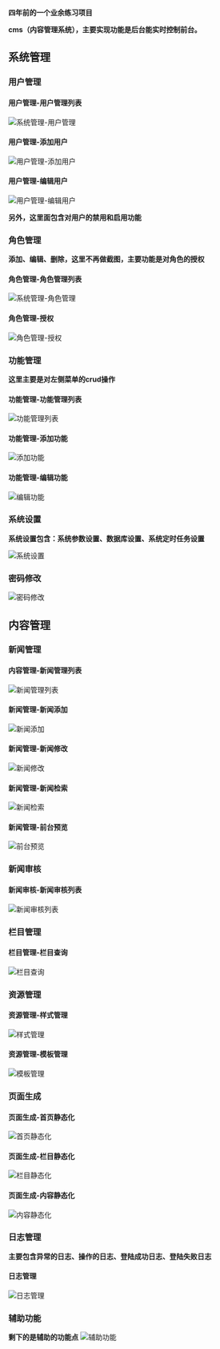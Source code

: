 **四年前的一个业余练习项目**

**cms（内容管理系统），主要实现功能是后台能实时控制前台。**

## 系统管理

### 用户管理

#### 用户管理-用户管理列表
![系统管理-用户管理](https://raw.githubusercontent.com/railsbigboy/resource_share/master/java/MyCms%E6%88%AA%E5%9B%BE/%E7%B3%BB%E7%BB%9F%E7%AE%A1%E7%90%86-%E7%94%A8%E6%88%B7%E7%AE%A1%E7%90%86.png)

#### 用户管理-添加用户
![用户管理-添加用户](https://raw.githubusercontent.com/railsbigboy/resource_share/master/java/MyCms%E6%88%AA%E5%9B%BE/%E7%B3%BB%E7%BB%9F%E7%AE%A1%E7%90%86-%E7%94%A8%E6%88%B7%E7%AE%A1%E7%90%86-%E6%B7%BB%E5%8A%A0%E7%94%A8%E6%88%B7.png)

#### 用户管理-编辑用户
![用户管理-编辑用户](https://raw.githubusercontent.com/railsbigboy/resource_share/master/java/MyCms%E6%88%AA%E5%9B%BE/%E7%B3%BB%E7%BB%9F%E7%AE%A1%E7%90%86-%E7%94%A8%E6%88%B7%E7%AE%A1%E7%90%86-%E7%BC%96%E8%BE%91%E7%94%A8%E6%88%B7.png)

**另外，这里面包含对用户的禁用和启用功能**

### 角色管理

**添加、编辑、删除，这里不再做截图，主要功能是对角色的授权**

#### 角色管理-角色管理列表
![系统管理-角色管理](https://raw.githubusercontent.com/railsbigboy/resource_share/master/java/MyCms%E6%88%AA%E5%9B%BE/%E7%B3%BB%E7%BB%9F%E7%AE%A1%E7%90%86-%E8%A7%92%E8%89%B2%E7%AE%A1%E7%90%86.png)

#### 角色管理-授权
![角色管理-授权](https://raw.githubusercontent.com/railsbigboy/resource_share/master/java/MyCms%E6%88%AA%E5%9B%BE/%E8%A7%92%E8%89%B2%E7%AE%A1%E7%90%86-%E6%8E%88%E6%9D%83.png)


### 功能管理

**这里主要是对左侧菜单的crud操作**

#### 功能管理-功能管理列表
![功能管理列表](https://raw.githubusercontent.com/railsbigboy/resource_share/master/java/MyCms%E6%88%AA%E5%9B%BE/%E7%B3%BB%E7%BB%9F%E7%AE%A1%E7%90%86-%E5%8A%9F%E8%83%BD%E7%AE%A1%E7%90%86.png)

#### 功能管理-添加功能
![添加功能](https://raw.githubusercontent.com/railsbigboy/resource_share/master/java/MyCms%E6%88%AA%E5%9B%BE/%E5%8A%9F%E8%83%BD%E7%AE%A1%E7%90%86-%E6%B7%BB%E5%8A%A0%E5%8A%9F%E8%83%BD.png)

#### 功能管理-编辑功能
![编辑功能](https://raw.githubusercontent.com/railsbigboy/resource_share/master/java/MyCms%E6%88%AA%E5%9B%BE/%E5%8A%9F%E8%83%BD%E7%AE%A1%E7%90%86-%E7%BC%96%E8%BE%91%E5%8A%9F%E8%83%BD.png)

### 系统设置

**系统设置包含：系统参数设置、数据库设置、系统定时任务设置**

![系统设置](https://raw.githubusercontent.com/railsbigboy/resource_share/master/java/MyCms%E6%88%AA%E5%9B%BE/%E7%B3%BB%E7%BB%9F%E8%AE%BE%E7%BD%AE.png)

### 密码修改

![密码修改](https://raw.githubusercontent.com/railsbigboy/resource_share/master/java/MyCms%E6%88%AA%E5%9B%BE/%E7%B3%BB%E7%BB%9F%E7%AE%A1%E7%90%86-%E5%AF%86%E7%A0%81%E4%BF%AE%E6%94%B9.png)


## 内容管理

### 新闻管理

#### 内容管理-新闻管理列表
![新闻管理列表](https://raw.githubusercontent.com/railsbigboy/resource_share/master/java/MyCms%E6%88%AA%E5%9B%BE/%E5%86%85%E5%AE%B9%E7%AE%A1%E7%90%86-%E6%96%B0%E9%97%BB%E7%AE%A1%E7%90%86.png)

#### 新闻管理-新闻添加
![新闻添加](https://raw.githubusercontent.com/railsbigboy/resource_share/master/java/MyCms%E6%88%AA%E5%9B%BE/%E5%86%85%E5%AE%B9%E7%AE%A1%E7%90%86-%E6%96%B0%E9%97%BB%E7%AE%A1%E7%90%86-%E6%96%B0%E9%97%BB%E6%B7%BB%E5%8A%A0.png)

#### 新闻管理-新闻修改
![新闻修改](https://github.com/railsbigboy/resource_share/blob/master/java/MyCms%E6%88%AA%E5%9B%BE/%E5%86%85%E5%AE%B9%E7%AE%A1%E7%90%86-%E6%96%B0%E9%97%BB%E7%AE%A1%E7%90%86-%E6%96%B0%E9%97%BB%E4%BF%AE%E6%94%B9.png)

#### 新闻管理-新闻检索
![新闻检索](https://raw.githubusercontent.com/railsbigboy/resource_share/master/java/MyCms%E6%88%AA%E5%9B%BE/%E5%86%85%E5%AE%B9%E7%AE%A1%E7%90%86-%E6%96%B0%E9%97%BB%E7%AE%A1%E7%90%86-%E6%96%B0%E9%97%BB%E6%A3%80%E7%B4%A2.png)

#### 新闻管理-前台预览
![前台预览](https://raw.githubusercontent.com/railsbigboy/resource_share/master/java/MyCms%E6%88%AA%E5%9B%BE/%E5%86%85%E5%AE%B9%E7%AE%A1%E7%90%86-%E6%96%B0%E9%97%BB%E7%AE%A1%E7%90%86-%E5%89%8D%E5%8F%B0%E9%A2%84%E8%A7%88.png)

### 新闻审核

#### 新闻审核-新闻审核列表
![新闻审核列表](https://raw.githubusercontent.com/railsbigboy/resource_share/master/java/MyCms%E6%88%AA%E5%9B%BE/%E5%86%85%E5%AE%B9%E7%AE%A1%E7%90%86-%E5%86%85%E5%AE%B9%E7%AE%A1%E7%90%86-%E6%96%B0%E9%97%BB%E5%AE%A1%E6%A0%B8.png)


### 栏目管理

#### 栏目管理-栏目查询
![栏目查询](https://raw.githubusercontent.com/railsbigboy/resource_share/master/java/MyCms%E6%88%AA%E5%9B%BE/%E6%A0%8F%E7%9B%AE%E7%AE%A1%E7%90%86-%E6%A0%8F%E7%9B%AE%E6%9F%A5%E8%AF%A2.png)


### 资源管理

#### 资源管理-样式管理
![样式管理](https://raw.githubusercontent.com/railsbigboy/resource_share/master/java/MyCms%E6%88%AA%E5%9B%BE/%E8%B5%84%E6%BA%90%E7%AE%A1%E7%90%86-%E6%A0%B7%E5%BC%8F%E7%AE%A1%E7%90%86.png)

#### 资源管理-模板管理
![模板管理](https://raw.githubusercontent.com/railsbigboy/resource_share/master/java/MyCms%E6%88%AA%E5%9B%BE/%E8%B5%84%E6%BA%90%E7%AE%A1%E7%90%86-%E6%A8%A1%E6%9D%BF%E7%AE%A1%E7%90%86.png)

### 页面生成

#### 页面生成-首页静态化
![首页静态化](https://raw.githubusercontent.com/railsbigboy/resource_share/master/java/MyCms%E6%88%AA%E5%9B%BE/%E9%A1%B5%E9%9D%A2%E7%94%9F%E6%88%90-%E9%A6%96%E9%A1%B5%E9%9D%99%E6%80%81%E5%8C%96.png)

#### 页面生成-栏目静态化
![栏目静态化](https://raw.githubusercontent.com/railsbigboy/resource_share/master/java/MyCms%E6%88%AA%E5%9B%BE/%E9%A1%B5%E9%9D%A2%E7%94%9F%E6%88%90-%E6%A0%8F%E7%9B%AE%E9%9D%99%E6%80%81%E5%8C%96.png)

#### 页面生成-内容静态化
![内容静态化](https://raw.githubusercontent.com/railsbigboy/resource_share/master/java/MyCms%E6%88%AA%E5%9B%BE/%E9%A1%B5%E9%9D%A2%E7%94%9F%E6%88%90-%E5%86%85%E5%AE%B9%E9%9D%99%E6%80%81%E5%8C%96.png)


### 日志管理

**主要包含异常的日志、操作的日志、登陆成功日志、登陆失败日志**

#### 日志管理
![日志管理](https://raw.githubusercontent.com/railsbigboy/resource_share/master/java/MyCms%E6%88%AA%E5%9B%BE/%E6%97%A5%E5%BF%97%E7%AE%A1%E7%90%86.png)


### 辅助功能

**剩下的是辅助的功能点**
![辅助功能](https://raw.githubusercontent.com/railsbigboy/resource_share/master/java/MyCms%E6%88%AA%E5%9B%BE/%E8%BE%85%E5%8A%A9%E5%8A%9F%E8%83%BD.png)
